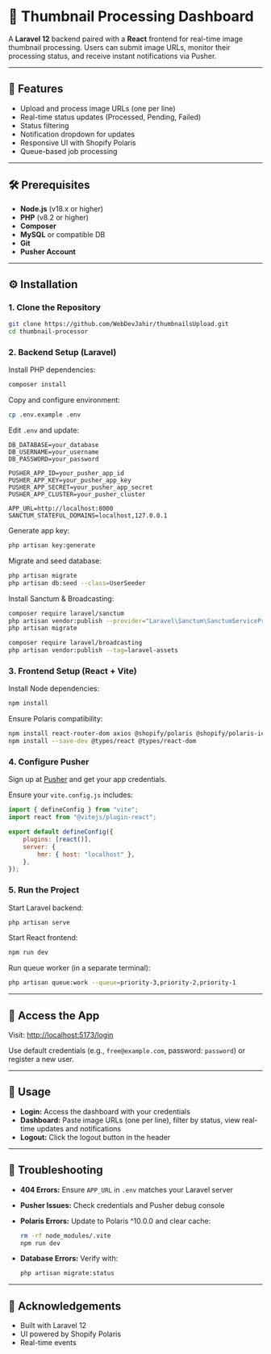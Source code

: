 # 📸 Thumbnail Processing Dashboard

A **Laravel 12** backend paired with a **React** frontend for real-time image thumbnail processing. Users can submit image URLs, monitor their processing status, and receive instant notifications via Pusher.

---

## 🚀 Features

-   Upload and process image URLs (one per line)
-   Real-time status updates (Processed, Pending, Failed)
-   Status filtering
-   Notification dropdown for updates
-   Responsive UI with Shopify Polaris
-   Queue-based job processing

---

## 🛠️ Prerequisites

-   **Node.js** (v18.x or higher)
-   **PHP** (v8.2 or higher)
-   **Composer**
-   **MySQL** or compatible DB
-   **Git**
-   **Pusher Account**

---

## ⚙️ Installation

### 1. Clone the Repository

```bash
git clone https://github.com/WebDevJahir/thumbnailsUpload.git
cd thumbnail-processor
```

### 2. Backend Setup (Laravel)

Install PHP dependencies:

```bash
composer install
```

Copy and configure environment:

```bash
cp .env.example .env
```

Edit `.env` and update:

```
DB_DATABASE=your_database
DB_USERNAME=your_username
DB_PASSWORD=your_password

PUSHER_APP_ID=your_pusher_app_id
PUSHER_APP_KEY=your_pusher_app_key
PUSHER_APP_SECRET=your_pusher_app_secret
PUSHER_APP_CLUSTER=your_pusher_cluster

APP_URL=http://localhost:8000
SANCTUM_STATEFUL_DOMAINS=localhost,127.0.0.1
```

Generate app key:

```bash
php artisan key:generate
```

Migrate and seed database:

```bash
php artisan migrate
php artisan db:seed --class=UserSeeder
```

Install Sanctum & Broadcasting:

```bash
composer require laravel/sanctum
php artisan vendor:publish --provider="Laravel\Sanctum\SanctumServiceProvider"
php artisan migrate

composer require laravel/broadcasting
php artisan vendor:publish --tag=laravel-assets
```

### 3. Frontend Setup (React + Vite)

Install Node dependencies:

```bash
npm install
```

Ensure Polaris compatibility:

```bash
npm install react-router-dom axios @shopify/polaris @shopify/polaris-icons laravel-echo pusher-js
npm install --save-dev @types/react @types/react-dom
```

### 4. Configure Pusher

Sign up at [Pusher](https://pusher.com/) and get your app credentials.

Ensure your `vite.config.js` includes:

```js
import { defineConfig } from "vite";
import react from "@vitejs/plugin-react";

export default defineConfig({
    plugins: [react()],
    server: {
        hmr: { host: "localhost" },
    },
});
```

### 5. Run the Project

Start Laravel backend:

```bash
php artisan serve
```

Start React frontend:

```bash
npm run dev
```

Run queue worker (in a separate terminal):

```bash
php artisan queue:work --queue=priority-3,priority-2,priority-1
```

---

## 🔐 Access the App

Visit: [http://localhost:5173/login](http://localhost:8000/login)

Use default credentials (e.g., `free@example.com`, password: `password`) or register a new user.

---

## 🧭 Usage

-   **Login:** Access the dashboard with your credentials
-   **Dashboard:** Paste image URLs (one per line), filter by status, view real-time updates and notifications
-   **Logout:** Click the logout button in the header

---

## 🧪 Troubleshooting

-   **404 Errors:** Ensure `APP_URL` in `.env` matches your Laravel server
-   **Pusher Issues:** Check credentials and Pusher debug console
-   **Polaris Errors:** Update to Polaris ^10.0.0 and clear cache:

    ```bash
    rm -rf node_modules/.vite
    npm run dev
    ```

-   **Database Errors:** Verify with:

    ```bash
    php artisan migrate:status
    ```

---

## 🙏 Acknowledgements

-   Built with Laravel 12
-   UI powered by Shopify Polaris
-   Real-time events

